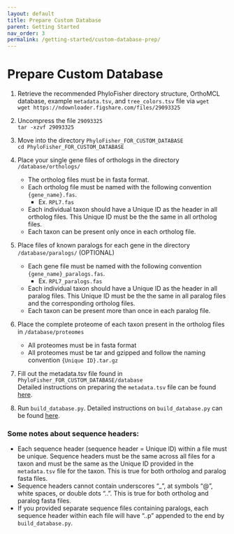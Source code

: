 ```yaml
---
layout: default
title: Prepare Custom Database 
parent: Getting Started
nav_order: 3
permalink: /getting-started/custom-database-prep/
---
```

# Prepare Custom Database 

1. Retrieve the recommended PhyloFisher directory structure, OrthoMCL database, example `metadata.tsv`, and `tree_colors.tsv` file via `wget` <br/>
`wget https://ndownloader.figshare.com/files/29093325`
2. Uncompress the file `29093325` <br/>
`tar -xzvf 29093325`
3. Move into the directory `PhyloFisher_FOR_CUSTOM_DATABASE` <br/>
`cd PhyloFisher_FOR_CUSTOM_DATABASE`
4. Place your single gene files of orthologs in the directory `/database/orthologs/`
    * The ortholog files must be in fasta format.
    * Each ortholog file must be named with the following convention `{gene_name}.fas`.
        * Ex. `RPL7.fas`
    * Each individual taxon should have a Unique ID as the header in all ortholog files. This Unique
        ID must be the the same in all ortholog files.
    * Each taxon can be present only once in each ortholog file.

5. Place files of known paralogs for each gene in the directory `/database/paralogs/` (OPTIONAL)
    * Each gene file must be named with the following convention `{gene_name}_paralogs.fas`.
        * Ex. `RPL7_paralogs.fas`
    * Each individual taxon should have a Unique ID as the header in all paralog files. This Unique ID
        must be the the same in all paralog files and the corresponding ortholog files.
    * Each taxon can be present more than once in each paralog file.
    
6. Place the complete proteome of each taxon present in the ortholog files in `/database/proteomes`
    * All proteomes must be in fasta format
    * All proteomes must be tar and gzipped and follow the naming convention `{Unique ID}.tar.gz`

7. Fill out the metadata.tsv file found in `PhyloFisher_FOR_CUSTOM_DATABASE/database` </br>
   Detailed instructions on preparing the `metadata.tsv` file can be found [here](https://thebrownlab.github.io/phylofisher-pages/getting-started/metadata-explanation).

8. Run `build_database.py`. Detailed instructions on `build_database.py` can be found [here](https://thebrownlab.github.io/phylofisher-pages/utilities/build-database).

### Some notes about sequence headers:
* Each sequence header (sequence header = Unique ID) within a file must be unique. Sequence headers must be the same across all files for a taxon and must be the same as the Unique ID provided in the `metadata.tsv` file for the taxon. This is true for both ortholog and paralog fasta files.
* Sequence headers cannot contain underscores “_”, at symbols “@”, white spaces, or double dots “..”. This is true for both ortholog and paralog fasta files.
* If you provided separate sequence files containing paralogs, each sequence header within each file will have “..p<randomfivedigitnumber>” appended to the end by `build_database.py`.